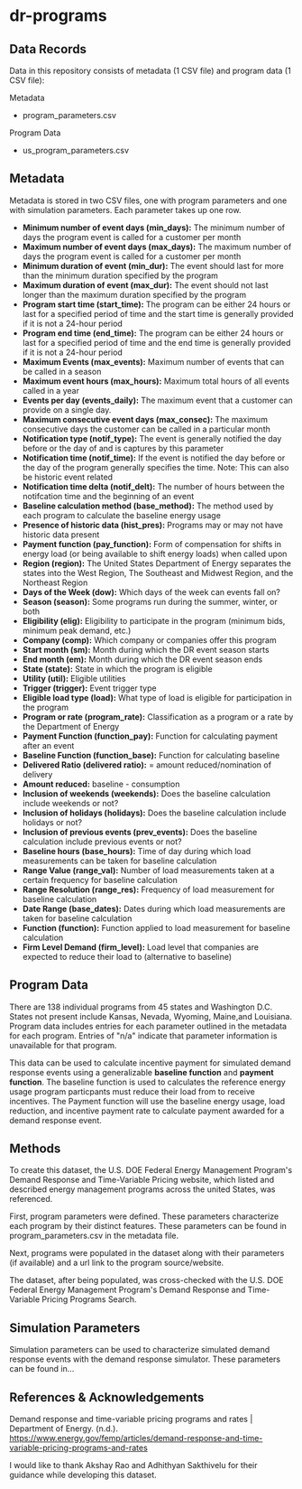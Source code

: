 # dr-programs
Data Records
------------
Data in this repository consists of metadata (1 CSV file) and program data (1 CSV file):

Metadata
- program_parameters.csv

Program Data
- us_program_parameters.csv

Metadata
--------
Metadata is stored in two CSV files, one with program parameters and one with simulation parameters. Each parameter takes up one row. 
- **Minimum number of event days (min_days):** The minimum number of days the program event is called for a customer per month
- **Maximum number of event days (max_days):** The maximum number of days the program event is called for a customer per month
- **Minimum duration of event (min_dur):** The event should last for more than the minimum duration specified by the program
- **Maximum duration of event (max_dur):** The event should not last longer than the maximum duration specified by the program
- **Program start time (start_time):** The program can be either 24 hours or last for a specified period of time and the start time is generally provided if it is not a 24-hour period
- **Program end time (end_time):** The program can be either 24 hours or last for a specified period of time and the end time is generally provided if it is not a 24-hour period
- **Maximum Events (max_events):** Maximum number of events that can be called in a season 
- **Maximum event hours (max_hours):** Maximum total hours of all events called in a year 
- **Events per day (events_daily):** The maximum event that a customer can provide on a single day.
- **Maximum consecutive event days (max_consec):** The maximum consecutive days the customer can be called in a particular month
- **Notification type	(notif_type):**	The event is generally notified the day before or the day of and is captures by this parameter
- **Notification time (notif_time):**	If the event is notified the day before or the day of the program generally specifies the time. Note: This can also be historic event related
- **Notification time delta (notif_delt):** The number of hours between the notifcation time and the beginning of an event 
- **Baseline calculation method (base_method):** The method used by each program to calculate the baseline energy usage
- **Presence of historic data	(hist_pres):** Programs may or may not have historic data present 
- **Payment function (pay_function):** Form of compensation for shifts in energy load (or being available to shift energy loads) when called upon 
- **Region (region):** The United States Department of Energy separates the states into the West Region, The Southeast and Midwest Region, and the Northeast Region
- **Days of the Week (dow):**	Which days of the week can events fall on? 
- **Season (season):** Some programs run during the summer, winter, or both
- **Eligibility (elig):**	Eligibility to participate in the program (minimum bids, minimum peak demand, etc.)
- **Company (comp):**	Which company or companies offer this program
- **Start month (sm):** Month during which the DR event season starts
- **End month	(em):**	Month during which the DR event season ends 
- **State	(state):** State in which the program is eligible
- **Utility (util):**	Eligible utilities 
- **Trigger (trigger):** Event trigger type
- **Eligible load type (load):** What type of load is eligible for participation in the program 
- **Program or rate (program_rate):**	Classification as a program or a rate by the Department of Energy 
- **Payment  Function (function_pay):** Function for calculating payment after an event
- **Baseline Function	(function_base):** Function for calculating baseline 
- **Delivered Ratio (delivered ratio):** = amount reduced/nomination of delivery 
- **Amount reduced:** baseline - consumption
- **Inclusion of weekends	(weekends):**	Does the baseline calculation include weekends or not? 
- **Inclusion of holidays	(holidays):** Does the baseline calculation include holidays or not?
- **Inclusion of previous events (prev_events):**	Does the baseline calculation include previous events or not?
- **Baseline hours (base_hours):** Time of day during which load measurements can be taken for baseline calculation 
- **Range Value (range_val):** Number of load measurements taken at a certain frequency for baseline calculation
- **Range Resolution (range_res):** Frequency of load measurement for baseline calculation 
- **Date Range (base_dates):** Dates during which load measurements are taken for baseline calculation 
- **Function (function):** Function applied to load measurement for baseline calculation 
- **Firm Level Demand	(firm_level):**	Load level that companies are expected to reduce their load to (alternative to baseline) 

Program Data
------------
There are 138 individual programs from 45 states and Washington D.C. States not present include Kansas, Nevada, Wyoming, Maine,and Louisiana. Program data includes entries for each parameter outlined in the metadata for each program. Entries of "n/a" indicate that parameter information is unavailable for that program. 

This data can be used to calculate incentive payment for simulated demand response events using a generalizable **baseline function** and **payment function**. The baseline function is used to calculates the reference energy usage program particpants must reduce their load from to receive incentives. The Payment function will use the baseline energy usage, load reduction, and incentive payment rate to calculate payment awarded for a demand response event. 

Methods
-------
To create this dataset, the U.S. DOE Federal Energy Management Program's Demand Response and Time-Variable Pricing website, which listed and described energy management programs across the united States, was referenced. 

First, program parameters were defined. These parameters characterize each program by their distinct features. These parameters can be found in program_parameters.csv in the metadata file. 

Next, programs were populated in the dataset along with their parameters (if available) and a url link to the program source/website. 

The dataset, after being populated, was cross-checked with the U.S. DOE Federal Energy Management Program's Demand Response and Time-Variable Pricing Programs Search. 

Simulation Parameters
---------------------
 Simulation parameters can be used to characterize simulated demand response events with the demand response simulator. These parameters can be found in...

 References & Acknowledgements
 ------------------------------
Demand response and time-variable pricing programs and rates | Department of Energy. (n.d.). https://www.energy.gov/femp/articles/demand-response-and-time-variable-pricing-programs-and-rates 

I would like to thank Akshay Rao and Adhithyan Sakthivelu for their guidance while developing this dataset. 


 